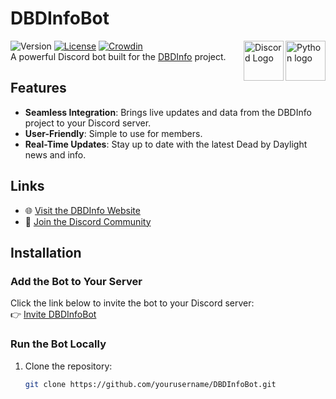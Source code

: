 # DBDInfoBot
![Version](https://img.shields.io/badge/version-1.2.0-blue)
[![License](https://img.shields.io/badge/license-MIT-green)](https://opensource.org/license/mit)
[![Crowdin](https://badges.crowdin.net/dbdinfo-discord-bot/localized.svg)](https://crowdin.com/project/dbdinfo-discord-bot)
<a href="https://www.dbd-info.com/" target="_blank">
    <img src="https://dbd-info.com/images/Logo/DBDInfoLogo.png" align="right" alt="Python logo" width="64">
</a>
<a href="https://discord.com/" target="_blank">
    <img src="https://cdn.prod.website-files.com/6257adef93867e50d84d30e2/636e0a69f118df70ad7828d4_icon_clyde_blurple_RGB.svg" align="right" alt="Discord Logo" width="64">
</a>
<br/>
A powerful Discord bot built for the [DBDInfo](https://www.dbd-info.com/) project.

## Features
- **Seamless Integration**: Brings live updates and data from the DBDInfo project to your Discord server.
- **User-Friendly**: Simple to use for members.
- **Real-Time Updates**: Stay up to date with the latest Dead by Daylight news and info.

## Links
- 🌐 [Visit the DBDInfo Website](https://www.dbd-info.com/)
- 💬 [Join the Discord Community](https://discord.gg/dbdleaks)

## Installation

### Add the Bot to Your Server
Click the link below to invite the bot to your Discord server:  
👉 [Invite DBDInfoBot](https://discord.com/oauth2/authorize?client_id=1296552447208063139)

### Run the Bot Locally
1. Clone the repository:

   ```bash
   git clone https://github.com/yourusername/DBDInfoBot.git